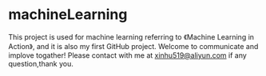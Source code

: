 # machineLearning
This project is used for machine learning referring to 《Machine Learning in Action》, and it is also my first GitHub project.
Welcome to communicate and implove togather!
Please contact with me at xinhu519@aliyun.com if any question,thank you.
